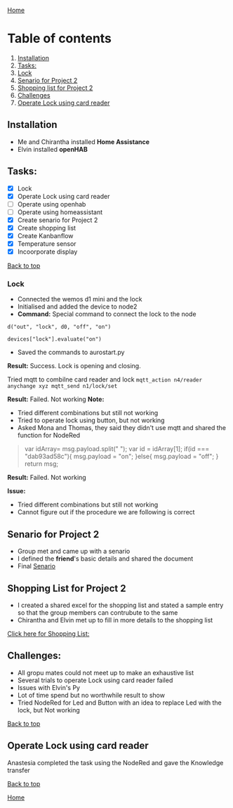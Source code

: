 [Home](https://github.com/AnastasiiaMishchenko/Internationals/blob/master/Rosemary%20Poovattil/Portfolio.md)

# Table of contents

1. [Installation](#Install)
2. [Tasks:](#task)
3. [Lock](#lock)
4. [Senario for Project 2](#senario)
5. [Shopping list for Project 2](#list)
6. [Challenges](#challenge)
7. [Operate Lock using card reader](#lockcard)

 
## Installation <a name="Install"></a>

- Me and Chirantha installed **Home Assistance** 
- Elvin installed **openHAB**

## Tasks: <a name="task"></a>
- [x] Lock
- [x] Operate Lock using card reader
- [ ] Operate using openhab
- [ ] Operate using homeassistant
- [x] Create senario for Project 2
- [x] Create shopping list
- [x] Create Kanbanflow
- [x] Temperature sensor 
- [x] Incoorporate display

<a href="#top">Back to top</a> 

### Lock<a name="lock"></a>
- Connected the wemos d1 mini and the lock
- Initialised and added the device to node2
- **Command:**  Special command to connect the lock to the node
 
 ``` d("out", "lock", d0, "off", "on") ``` 

``` devices["lock"].evaluate("on") ```
- Saved the commands to aurostart.py

**Result:** Success. Lock is opening and closing.


Tried mqtt to combilne card reader and lock
 ```mqtt_action n4/reader anychange xyz mqtt_send n1/lock/set```


**Result:** Failed. Not working
**Note:** 
- Tried different combinations but still not working
- Tried to operate lock using button, but not working
- Asked Mona and Thomas, they said they didn't use mqtt and shared the function for NodeRed

>var idArray= msg.payload.split(" ");
var id = idArray[1];
if(id === "dab93ad58c"){
    msg.payload = "on";
}else{
    msg.payload = "off";
}
return msg;


**Result:** Failed. Not working


**Issue:**
- Tried different combinations but still not working
- Cannot figure out if the procedure we are following is correct


## Senario for Project 2<a name="senario"></a>

- Group met and came up with a senario 
- I defined the __friend__'s basic details and shared the document 
- Final [Senario](https://github.com/AnastasiiaMishchenko/Internationals/blob/master/Rosemary%20Poovattil/Lecture%20Notes/Project2_Senario.md)


## Shopping List for Project 2<a name="list"></a>

- I created a shared excel for the shopping list and stated a sample entry so that the group members can contrubute to the same
- Chirantha and Elvin met up to fill in more details to the shopping list

[Click here for Shopping List:](https://docs.google.com/spreadsheets/d/1SVmDE6H7TyPvkSrJAKrBFFbK5skZS80MD8QROaJ6owY/edit#gid=0)
 
 ## Challenges: <a name="challenge"></a>
 - All gropu mates could not meet up to make an exhaustive list
 - Several trials to operate Lock using card reader failed
 - Issues with Elvin's Py
 - Lot of time spend but no worthwhile result to show
 - Tried NodeRed for Led and Button with an idea to replace Led with the lock, but Not working
 
 <a href="#top">Back to top</a>
 
 ## Operate Lock using card reader<a name="lockcard"></a>
 
 Anastesia completed the task using the NodeRed and gave the Knowledge transfer
 
<a href="#top">Back to top</a>

[Home](https://github.com/AnastasiiaMishchenko/Internationals/blob/master/Rosemary%20Poovattil/Portfolio.md)
